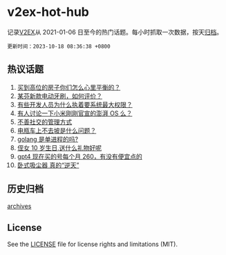 # v2ex-hot-hub

 记录[V2EX](https://www.v2ex.com/)从 2021-01-06 日至今的热门话题。每小时抓取一次数据，按天[归档](archives)。

`更新时间：2023-10-18 08:36:38 +0800`

## 热议话题

1. [买到高位的房子你们怎么心里平衡的？](https://www.v2ex.com/t/982705)
1. [某芬新款电动牙刷，如何评价？](https://www.v2ex.com/t/982624)
1. [有些开发人员为什么执着要系统最大权限？](https://www.v2ex.com/t/982696)
1. [有人讨论一下小米刚刚官宣的澎湃 OS 么？](https://www.v2ex.com/t/982673)
1. [不善社交的管理方式](https://www.v2ex.com/t/982727)
1. [电瓶车上不去坡是什么问题？](https://www.v2ex.com/t/982656)
1. [golang 是单进程的吗?](https://www.v2ex.com/t/982738)
1. [侄女 10 岁生日,送什么礼物好呢](https://www.v2ex.com/t/982633)
1. [gpt4 现在买的号每个月 260，有没有便宜点的](https://www.v2ex.com/t/982658)
1. [卧式吸尘器 真的“逆天”](https://www.v2ex.com/t/982683)

## 历史归档

[archives](archives)

## License

See the [LICENSE](LICENSE) file for license rights and limitations (MIT).

